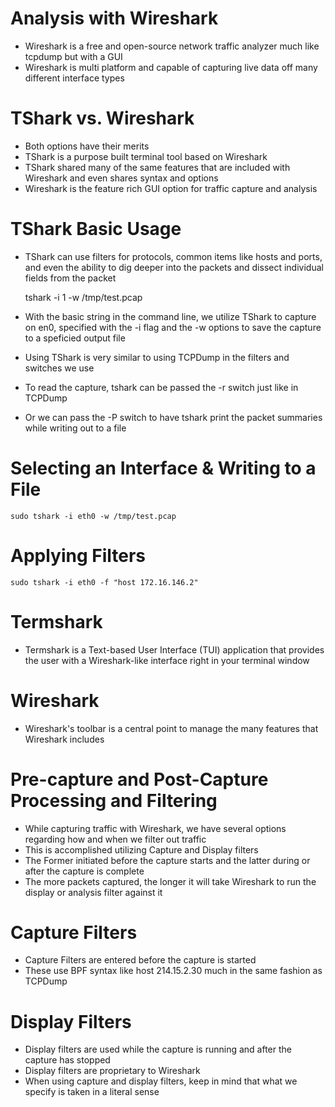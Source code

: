 # Analysis with Wireshark
- Wireshark is a free and open-source network traffic analyzer much like tcpdump but with a GUI
- Wireshark is multi platform and capable of capturing live data off many different interface types

# TShark vs. Wireshark
- Both options have their merits
- TShark is a purpose built terminal tool based on Wireshark
- TShark shared many of the same features that are included with Wireshark and even shares syntax and options
- Wireshark is the feature rich GUI option for traffic capture and analysis

# TShark Basic Usage
- TShark can use filters for protocols, common items like hosts and ports, and even the ability to dig deeper into the packets and dissect individual fields from the packet

    tshark -i 1 -w /tmp/test.pcap

- With the basic string in the command line, we utilize TShark to capture on en0, specified with the -i flag and the -w options to save the capture to a speficied output file
- Using TShark is very similar to using TCPDump in the filters and switches we use
- To read the capture, tshark can be passed the -r switch just like in TCPDump
- Or we can pass the -P switch to have tshark print the packet summaries while writing out to a file

# Selecting an Interface & Writing to a File

    sudo tshark -i eth0 -w /tmp/test.pcap

# Applying Filters

    sudo tshark -i eth0 -f "host 172.16.146.2"

# Termshark
- Termshark is a Text-based User Interface (TUI) application that provides the user with a Wireshark-like interface right in your terminal window

# Wireshark
- Wireshark's toolbar is a central point to manage the many features that Wireshark includes

# Pre-capture and Post-Capture Processing and Filtering
- While capturing traffic with Wireshark, we have several options regarding how and when we filter out traffic
- This is accomplished utilizing Capture and Display filters
- The Former initiated before the capture starts and the latter during or after the capture is complete
- The more packets captured, the longer it will take Wireshark to run the display or analysis filter against it

# Capture Filters
- Capture Filters are entered before the capture is started
- These use BPF syntax like host 214.15.2.30 much in the same fashion as TCPDump

# Display Filters
- Display filters are used while the capture is running and after the capture has stopped
- Display filters are proprietary to Wireshark
- When using capture and display filters, keep in mind that what we specify is taken in a literal sense


